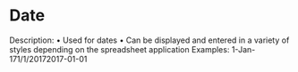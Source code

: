# Date

Description: • Used for dates
• Can be displayed and entered in a variety of styles depending on the spreadsheet application
Examples: 1-Jan-171/1/20172017-01-01